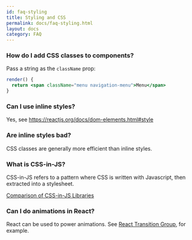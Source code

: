 ```yaml
---
id: faq-styling
title: Styling and CSS
permalink: docs/faq-styling.html
layout: docs
category: FAQ
---
```


### How do I add CSS classes to components?

Pass a string as the `className` prop:

```jsx
render() {
  return <span className="menu navigation-menu">Menu</span>
}
```

### Can I use inline styles?

Yes, see https://reactjs.org/docs/dom-elements.html#style

### Are inline styles bad?

CSS classes are generally more efficient than inline styles.

### What is CSS-in-JS?

CSS-in-JS refers to a pattern where CSS is written with Javascript, then extracted into a stylesheet.

[Comparison of CSS-in-JS Libraries](https://github.com/MicheleBertoli/css-in-js)

### Can I do animations in React?

React can be used to power animations. See [React Transition Group](https://reactcommunity.org/react-transition-group/), for example.
